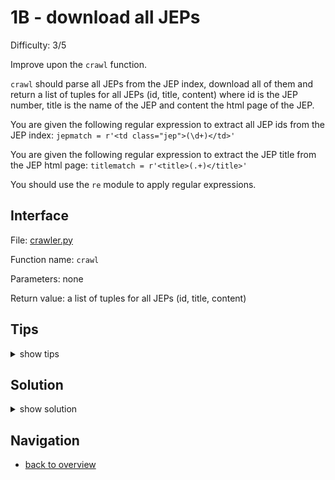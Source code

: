 # 1B - download all JEPs

Difficulty: 3/5

Improve upon the `crawl` function.

`crawl` should parse all JEPs from the JEP index, download all of them
and return a list of tuples for all JEPs (id, title, content) where id is the JEP number,
title is the name of the JEP and content the html page of the JEP.

You are given the following regular expression to extract all JEP ids from the JEP index:
`jepmatch = r'<td class="jep">(\d+)</td>'`

You are given the following regular expression to extract the JEP title from the JEP html page:
`titlematch = r'<title>(.+)</title>'`

You should use the `re` module to apply regular expressions.

## Interface ##

File: [crawler.py](workspace/crawler.py)

Function name: `crawl`

Parameters: none

Return value: a list of tuples for all JEPs (id, title, content) 

## Tips ##

<details>
  <summary>show tips</summary>

* try to import `re` in your REPL, then inspect it with `dir()`
* `findall(match, content)` will return a list of strings matching `match` in `content`
* you should remove all line breaks `\n` and `\r` before applying the regex 
  because it will not match across multiple lines
* `'Python'.replace('P', 'J') == 'Jython'`  
* `[1].append(2) == [1,2]`
</details>

## Solution ##

<details>
  <summary>show solution</summary>

```
from re import findall
from urllib.request import urlopen

jepbaseurl = 'http://openjdk.java.net/jeps/'
jepmatch = r'<td class="jep">(\d+)</td>'
titlematch = r'<title>(.+)</title>'

def get_jep(id):
    return str(urlopen('%s%s' % (jepbaseurl, str(id))).read()).replace('\\n',' ').replace('\\r',' ')
    
def download_jep(id):
    content = get_jep(id)
    if content is not None:
        title = findall(titlematch, content)[0]
        return (id, title, content)

def crawl():
    jepdb = []
    jepindex = get_jep(0)
    hits = findall(jepmatch, jepindex)
    for hit in hits:
        jepdb.append(download_jep(hit))
    return jepdb
```
</details>

## Navigation ##
* [back to overview](0.md)
